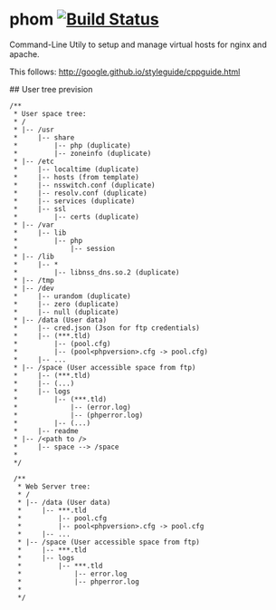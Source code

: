 # phom [![Build Status](https://travis-ci.org/Nurrl/phom.svg?branch=master)](https://travis-ci.org/Nurrl/phom)
Command-Line Utily to setup and manage virtual hosts for nginx and apache.

This follows: http://google.github.io/styleguide/cppguide.html

## User tree prevision
```
/**
 * User space tree:
 * /
 * |-- /usr
 *     |-- share
 *         |-- php (duplicate)
 *         |-- zoneinfo (duplicate)
 * |-- /etc
 *     |-- localtime (duplicate)
 *     |-- hosts (from template)
 *     |-- nsswitch.conf (duplicate)
 *     |-- resolv.conf (duplicate)
 *     |-- services (duplicate)
 *     |-- ssl
 *         |-- certs (duplicate)
 * |-- /var
 *     |-- lib
 *         |-- php
 *             |-- session
 * |-- /lib
 *     |-- *
 *         |-- libnss_dns.so.2 (duplicate)
 * |-- /tmp
 * |-- /dev
 *     |-- urandom (duplicate)
 *     |-- zero (duplicate)
 *     |-- null (duplicate)
 * |-- /data (User data)
 *     |-- cred.json (Json for ftp credentials)
 *     |-- (***.tld)
 *         |-- (pool.cfg)
 *         |-- (pool<phpversion>.cfg -> pool.cfg)
 *     |-- ...
 * |-- /space (User accessible space from ftp)
 *     |-- (***.tld)
 *     |-- (...)
 *     |-- logs
 *         |-- (***.tld)
 *             |-- (error.log)
 *             |-- (phperror.log)
 *         |-- (...)
 *     |-- readme
 * |-- /<path to />
 *     |-- space --> /space
 *
 */

 /**
  * Web Server tree:
  * /
  * |-- /data (User data)
  *     |-- ***.tld
  *         |-- pool.cfg
  *         |-- pool<phpversion>.cfg -> pool.cfg
  *     |-- ...
  * |-- /space (User accessible space from ftp)
  *     |-- ***.tld
  *     |-- logs
  *         |-- ***.tld
  *             |-- error.log
  *             |-- phperror.log
  *
  */
```
